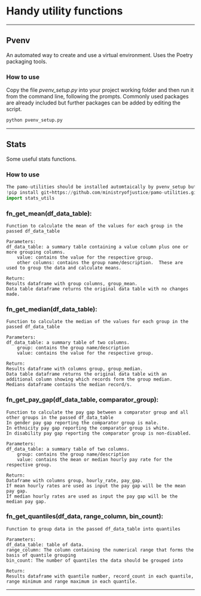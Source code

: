 # Handy utility functions

---
## Pvenv
An automated way to create and use a virtual environment.  Uses the Poetry packaging tools.
### How to use
Copy the file *pvenv_setup.py* into your project working folder and then run it from the command line, following the prompts.
Commonly used packages are already included but further packages can be added by editing the script.
```python
python pvenv_setup.py
```
---
## Stats
Some useful stats functions.
### How to use
```python
The pamo-utilities should be installed automtaically by pvenv_setup but if this doesn't happen or if you don't want to use pvenve_setup you can install using the following Python code
!pip install git+https://github.com/ministryofjustice/pamo-utilities.git
import stats_utils
```

### fn_get_mean(df_data_table):

    Function to calculate the mean of the values for each group in the passed df_data_table
    
    Parameters:
    df_data_table: a summary table containing a value column plus one or more grouping columns.
        value: contains the value for the respective group.
        other columns: contains the group name/description.  These are used to group the data and calculate means.      
    
    Return:
    Results dataframe with group columns, group_mean.  
    Data table dataframe returns the original data table with no changes made.

### fn_get_median(df_data_table):

    Function to calculate the median of the values for each group in the passed df_data_table
    
    Parameters:
    df_data_table: a summary table of two columns.  
        group: contains the group name/description
        value: contains the value for the respective group.
    
    Return:
    Results dataframe with columns group, group_median.  
    Data table dataframe returns the original data table with an additional column showing which records form the group median.
    Medians dataframe contains the median record/s.

### fn_get_pay_gap(df_data_table, comparator_group):

    Function to calculate the pay gap between a comparator group and all other groups in the passed df_data_table
    In gender pay gap reporting the comparator group is male.
    In ethnicity pay gap reporting the comparator group is white.
    In disability pay gap reporting the comparator group is non-disabled.
    
    Parameters:
    df_data_table: a summary table of two columns.  
        group: contains the group name/description
        value: contains the mean or median hourly pay rate for the respective group.
    
    Return:
    Dataframe with columns group, hourly_rate, pay_gap.  
    If mean hourly rates are used as input the pay gap will be the mean pay gap.
    If median hourly rates are used as input the pay gap will be the median pay gap.

### fn_get_quantiles(df_data, range_column, bin_count):

    Function to group data in the passed df_data_table into quantiles
    
    Parameters:
    df_data_table: table of data.
    range_column: The column containing the numerical range that forms the basis of quantile grouping
    bin_count: The number of quantiles the data should be grouped into
    
    Return:
    Results dataframe with quantile number, record_count in each quantile, range minimum and range maximum in each quantile.  
---
